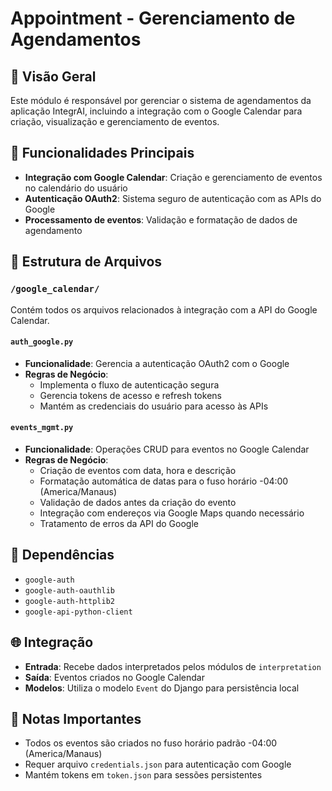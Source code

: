 # Appointment - Gerenciamento de Agendamentos

## 📅 Visão Geral
Este módulo é responsável por gerenciar o sistema de agendamentos da aplicação IntegrAI, incluindo a integração com o Google Calendar para criação, visualização e gerenciamento de eventos.

## 🎯 Funcionalidades Principais
- **Integração com Google Calendar**: Criação e gerenciamento de eventos no calendário do usuário
- **Autenticação OAuth2**: Sistema seguro de autenticação com as APIs do Google
- **Processamento de eventos**: Validação e formatação de dados de agendamento

## 📁 Estrutura de Arquivos

### `/google_calendar/`
Contém todos os arquivos relacionados à integração com a API do Google Calendar.

#### `auth_google.py`
- **Funcionalidade**: Gerencia a autenticação OAuth2 com o Google
- **Regras de Negócio**: 
  - Implementa o fluxo de autenticação segura
  - Gerencia tokens de acesso e refresh tokens
  - Mantém as credenciais do usuário para acesso às APIs

#### `events_mgmt.py`
- **Funcionalidade**: Operações CRUD para eventos no Google Calendar
- **Regras de Negócio**:
  - Criação de eventos com data, hora e descrição
  - Formatação automática de datas para o fuso horário -04:00 (America/Manaus)
  - Validação de dados antes da criação do evento
  - Integração com endereços via Google Maps quando necessário
  - Tratamento de erros da API do Google

## 🔧 Dependências
- `google-auth`
- `google-auth-oauthlib` 
- `google-auth-httplib2`
- `google-api-python-client`

## 🌐 Integração
- **Entrada**: Recebe dados interpretados pelos módulos de `interpretation`
- **Saída**: Eventos criados no Google Calendar
- **Modelos**: Utiliza o modelo `Event` do Django para persistência local

## 📝 Notas Importantes
- Todos os eventos são criados no fuso horário padrão -04:00 (America/Manaus)
- Requer arquivo `credentials.json` para autenticação com Google
- Mantém tokens em `token.json` para sessões persistentes
